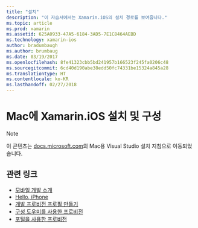 ```yaml
---
title: "설치"
description: "이 자습서에서는 Xamarin.iOS의 설치 경로를 보여줍니다."
ms.topic: article
ms.prod: xamarin
ms.assetid: 625A0933-47A5-6184-3AD5-7E1C8464AEBD
ms.technology: xamarin-ios
author: bradumbaugh
ms.author: brumbaug
ms.date: 03/19/2017
ms.openlocfilehash: 8fe41323cbb5bd241957b166523f245fa0206c48
ms.sourcegitcommit: 6cd40d190abe38edd50fc74331be15324a845a28
ms.translationtype: HT
ms.contentlocale: ko-KR
ms.lasthandoff: 02/27/2018
---
```

# <a name="installing-and-configuring-xamarinios-on-mac"></a>Mac에 Xamarin.iOS 설치 및 구성

> [!NOTE]
> 이 콘텐츠는 [docs.microsoft.com](https://docs.microsoft.com/en-us/visualstudio/mac/installation)의 Mac용 Visual Studio 설치 지침으로 이동되었습니다.



## <a name="related-links"></a>관련 링크

- [모바일 개발 소개](~/cross-platform/get-started/introduction-to-mobile-development.md)
- [Hello, iPhone](~/ios/get-started/hello-ios/index.md)
- [개발 프로비전 프로필 만들기](http://developer.apple.com/library/ios/#documentation/ToolsLanguages/Conceptual/DevPortalGuide/CreatingandDownloadingDevelopmentProvisioningProfiles/CreatingandDownloadingDevelopmentProvisioningProfiles.html)
- [구성 도우미를 사용한 프로비전](http://developer.apple.com/library/ios/#recipes/xcode_help-devices_organizer/articles/provision_device_for_development-generic.html)
- [포털을 사용한 프로비전](http://developer.apple.com/library/ios/#recipes/ProvisioningPortal_Recipes/DownloadingaProvisioningProfile/DownloadingaProvisioningProfile.html)
